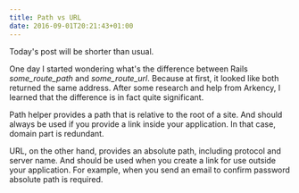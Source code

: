 ```yaml
---
title: Path vs URL
date: 2016-09-01T20:21:43+01:00
---
```


Today's post will be shorter than usual.

One day I started wondering what's the difference between Rails _some\_route\_path_ and _some\_route\_url_. Because at first, it looked like both returned the same address. After some research and help from Arkency, I learned that the difference is in fact quite significant.

Path helper provides a path that is relative to the root of a site. And should always be used if you provide a link inside your application. In that case, domain part is redundant.

URL, on the other hand, provides an absolute path, including protocol and server name. And should be used when you create a link for use outside your application. For example, when you send an email to confirm password absolute path is required.
